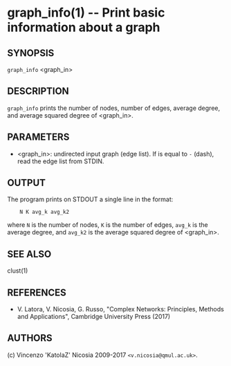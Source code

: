 graph_info(1) -- Print basic information about a graph
======

## SYNOPSIS

`graph_info` <graph_in> 

## DESCRIPTION

`graph_info` prints the number of nodes, number of edges, average
degree, and average squared degree of  <graph_in>. 


## PARAMETERS

* <graph_in>:
    undirected input graph (edge list). If is equal to `-` (dash), read
    the edge list from STDIN.

## OUTPUT

The program prints on STDOUT a single line in the format:

        N K avg_k avg_k2

where `N` is the number of nodes, `K` is the number of edges, `avg_k`
is the average degree, and `avg_k2` is the average squared degree of <graph_in>.

## SEE ALSO

clust(1)

## REFERENCES

* V\. Latora, V. Nicosia, G. Russo, "Complex Networks: Principles,
  Methods and Applications", Cambridge University Press (2017)


## AUTHORS

(c) Vincenzo 'KatolaZ' Nicosia 2009-2017 `<v.nicosia@qmul.ac.uk>`.
